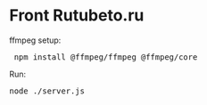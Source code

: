 # Front Rutubeto.ru

ffmpeg setup:
<pre> npm install @ffmpeg/ffmpeg @ffmpeg/core</pre>
Run:
<pre>node ./server.js</pre>
